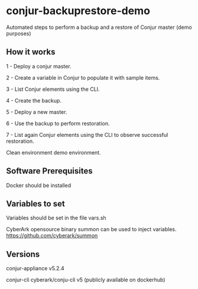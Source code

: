 # conjur-backuprestore-demo
Automated steps to perform a backup and a restore of Conjur master (demo purposes)

## How it works 
1 - Deploy a conjur master.

2 - Create a variable in Conjur to populate it with sample items.

3 - List Conjur elements using the CLI. 

4 - Create the backup.

5 - Deploy a new master.

6 - Use the backup to perform restoration. 

7 - List again Conjur elements using the CLI to observe successful restoration. 

Clean environment demo environment.

## Software Prerequisites
Docker should be installed

## Variables to set
Variables should be set in the file vars.sh

CyberArk opensource binary summon can be used to inject variables. 
https://github.com/cyberark/summon

## Versions
conjur-appliance v5.2.4

conjur-cli cyberark/conju-cli v5 (publicly available on dockerhub)
